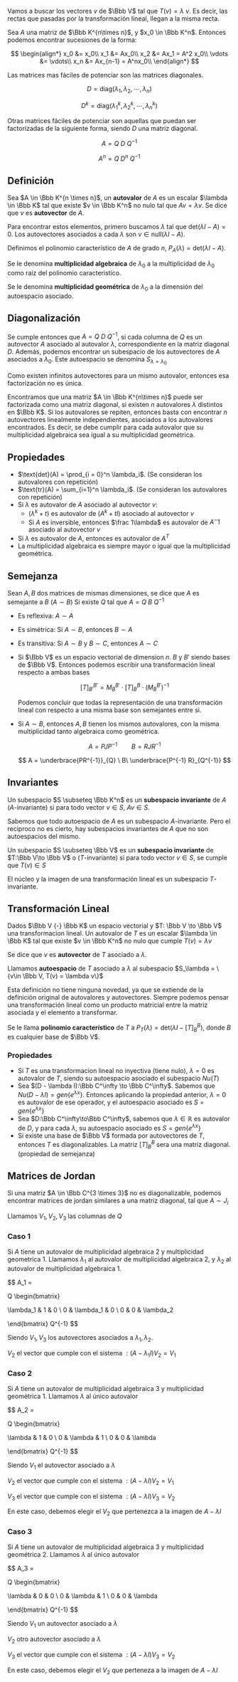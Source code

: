 Vamos a buscar los vectores $v$ de $\Bbb  V$ tal que $T(v) = \lambda\ v$. Es decir, las rectas que pasadas por la transformación lineal, llegan a la misma recta.

Sea $A$ una matriz de $\Bbb K^{n\times n}$, y $x_0 \in \Bbb K^n$. Entonces podemos encontrar sucesiones de la forma:

$$
\begin{align*}
x_0 &= x_0\\
x_1 &= Ax_0\\
x_2 &= Ax_1 = A^2 x_0\\
\vdots &= \vdots\\
x_n &= Ax_{n-1} = A^nx_0\\
\end{align*}
$$

Las matrices mas fáciles de potenciar son las matrices diagonales.

$$
D = \text{diag}(\lambda_1,\lambda_2,\cdots,\lambda_n)
$$

$$
D^k = \text{diag}(\lambda_1^k,\lambda_2^k, \cdots, \lambda_n^k)
$$

Otras matrices fáciles de potenciar son aquellas que puedan ser factorizadas de la siguiente forma, siendo $D$ una matriz diagonal.

$$
A = Q\ D\ Q^{-1}
$$

$$
A^n = Q\ D^n\ Q^{-1}
$$

## Definición

Sea $A \in \Bbb K^{n \times n}$, un **autovalor** de $A$ es un escalar $\lambda \in \Bbb K$ tal que existe $v \in \Bbb K^n$ no nulo tal que $Av = \lambda v$. Se dice que $v$ es **autovector** de $A$.

Para encontrar estos elementos, primero buscamos $\lambda$ tal que $\text{det}(\lambda I - A) = 0$. Los autovectores asociados a cada $\lambda$ son $v \in \text{null}(\lambda I - A)$.

Definimos el polinomio característico de $A$ de grado $n$, $P_A(\lambda) = \text{det}(\lambda I - A)$.

Se le denomina **multiplicidad algebraica** de $\lambda_0$ a la multiplicidad de $\lambda_0$ como raíz del polinomio caracteristico.

Se le denomina **multiplicidad geométrica** de $\lambda_0$ a la dimensión del autoespacio asociado.

## Diagonalización

Se cumple entonces que $A = Q\ D\ Q^{-1}$, si cada columna de $Q$ es un autovector $A$ asociado al autovalor $\lambda$, correspondiente en la matriz diagonal $D$. Además, podemos encontrar un subespacio de los autovectores de $A$ asociados a $\lambda_0$. Este autoespacio se denomina $S_{\lambda = \lambda_0}$

Como existen infinitos autovectores para un mismo autovalor, entonces esa factorización no es única.

Encontramos que una matriz $A \in \Bbb K^{n\times n}$ puede ser factorizada como una matriz diagonal, si existen $n$ autovalores $\lambda$ distintos en $\Bbb K$. Si los autovalores se repiten, entonces basta con encontrar $n$ autovectores linealmente independientes, asociados a los autovalores encontrados. Es decir, se debe cumplir para cada autovalor que su multiplicidad algebraica sea igual a su multiplicidad geométrica.

## Propiedades

- $\text{det}(A) = \prod_{i = 0}^n \lambda_i$. (Se consideran los autovalores con repetición)
- $\text{tr}(A) = \sum_{i=1}^n \lambda_i$. (Se consideran los autovalores con repetición)
- Si $\lambda$ es autovalor de $A$ asociado al autovector $v$:
	- $(\lambda^k + t)$ es autovalor de $(A^k + tI)$ asociado al autovector $v$
	- Si $A$ es inversible, entonces $\frac 1\lambda$ es autovalor de $A^-1$ asociado al autovector $v$
- Si $\lambda$ es autovalor de $A$, entonces es autovalor de $A^T$
- La multiplicidad algebraica es siempre mayor o igual que la multiplicidad geométrica.

## Semejanza

Sean $A, B$ dos matrices de mismas dimensiones, se dice que $A$ es semejante a $B$ $(A \sim B)$ Si existe $Q$ tal que $A = Q\ B\ Q^{-1}$

- Es reflexiva: $A \sim A$
- Es simétrica: Si $A \sim B$, entonces $B \sim A$
- Es transitiva: Si $A \sim B$ y $B \sim C$, entonces $A \sim C$
- Si $\Bbb V$ es un espacio vectorial de dimension $n$. $B$ y $B'$ siendo bases de $\Bbb V$. Entonces podemos escribir una transformación lineal respecto a ambas bases

	$$
    [T]_{B'}^{B'} = M_{B}^{B'}\cdot [T]_B^B\cdot (M_{B}^{B'})^{-1}
    $$

	Podemos concluir que todas la representación de una transformación lineal con respecto a una misma base son semejantes entre si.

- Si $A \sim B$, entonces $A, B$ tienen los mismos autovalores, con la misma multiplicidad tanto algebraica como geométrica.

	$$
    A = P J P^{-1} \qquad B = R J R^{-1}
    $$

	$$
	A = \underbrace{PR^{-1}}_{Q} \ B\  \underbrace{P^{-1} R}_{Q^{-1}}
	$$

## Invariantes

Un subespacio $S \subseteq \Bbb K^n$ es un **subespacio invariante** de $A$ $(A\text{-invariante})$ si para todo vector $v \in S$, $Av \in S$.

Sabemos que todo autoespacio de $A$ es un subespacio $A\text{-invariante}$. Pero el reciproco no es cierto, hay subespacios invariantes de $A$ que no son autoespacios del mismo.

Un subespacio $S \subseteq \Bbb V$ es un **subespacio invariante** de $T:\Bbb V\to \Bbb V$ o $(T\text{-invariante})$ si para todo vector $v\in S$, se cumple que $T(v) \in S$

El núcleo y la imagen de una transformación lineal es un subespacio $T\text{-invariante}$.

## Transformación Lineal

Dados $\Bbb V {-} \Bbb K$ un espacio vectorial y $T: \Bbb V \to \Bbb V$ una transformacion lineal. Un autovalor de $T$ es un escalar $\lambda \in \Bbb K$ tal que existe $v \in \Bbb K^n$ no nulo que cumple $T(v) = \lambda v$

Se dice que $v$ es **autovector** de $T$ asociado a $\lambda$.

Llamamos **autoespacio** de $T$ asociado a $\lambda$ al subespacio $S_\lambda = \{v\in \Bbb V, T(v) = \lambda v\}$

Esta definición no tiene ninguna novedad, ya que se extiende de la definición original de autovalores y autovectores. Siempre podemos pensar una transformación lineal como un producto matricial entre la matriz asociada y el elemento a transformar.

Se le llama **polinomio característico** de $T$ a $P_T(\lambda) = \text{det}(\lambda I - [T]_B^B)$, donde $B$ es cualquier base de $\Bbb V$.

### Propiedades

- Si $T$ es una transformacion lineal no inyectiva (tiene nulo), $\lambda = 0$ es autovalor de $T$, siendo su autoespacio asociado el subespacio $Nu(T)$
- Sea $(D - \lambda I):\Bbb C^\infty \to \Bbb C^\infty$. Sabemos que $Nu(D - \lambda I) = gen\{e^{\lambda x}\}$. Entonces aplicando la propiedad anterior, $\lambda = 0$ es autovalor de ese operador, y el autoespacio asociado es $S = gen\{e^{\lambda x}\}$
- Sea $D:\Bbb C^\infty\to\Bbb C^\infty$, sabemos que $\lambda \in \mathbb{R}$ es autovalor de $D$, y para cada $\lambda$, su autoespacio asociado es $S = gen\{e^{\lambda x}\}$
- Si existe una base de $\Bbb V$ formada por autovectores de $T$, entonces $T$ es diagonalizables. La matriz $[T]_B^B$ sera una matriz diagonal. (propiedad de semejanza)

## Matrices de Jordan

Si una matriz $A \in \Bbb C^{3 \times 3}$ no es diagonalizable, podemos encontrar matrices de jordan similares a una matriz diagonal, tal que $A \sim J_i$

Llamamos $V_1, V_2, V_3$ las columnas de $Q$

### Caso 1

Si $A$ tiene un autovalor de multiplicidad algebraica $2$ y multiplicidad geometrica $1$. Llamamos $\lambda_1$ al autovalor de multiplicidad algebraica $2$, y $\lambda_2$ al autovalor de multiplicidad algebraica $1$.

$$
A_1 = 

Q
\begin{bmatrix}

\lambda_1 & 1 & 0 \\
0 & \lambda_1 & 0 \\
0 & 0 & \lambda_2

\end{bmatrix}
Q^{-1}
$$

Siendo $V_1, V_3$ los autovectores asociados a $\lambda_1, \lambda_2$.

$V_2$ el vector que cumple con el sistema $: (A - \lambda_1I)V_2 = V_1$

### Caso 2

Si $A$ tiene un autovalor de multiplicidad algebraica $3$ y multiplicidad geométrica $1$. Llamamos $\lambda$ al único autovalor

$$
A_2 = 

Q
\begin{bmatrix}

\lambda & 1 & 0 \\
0 & \lambda & 1 \\
0 & 0 & \lambda

\end{bmatrix}
Q^{-1}
$$

Siendo $V_1$ el autovector asociado a $\lambda$

$V_2$ el vector que cumple con el sistema $:(A - \lambda I)V_2 = V_1$

$V_3$ el vector que cumple con el sistema $: (A- \lambda I)V_3 = V_2$

En este caso, debemos elegir el $V_2$ que pertenezca a la imagen de $A- \lambda I$

### Caso 3

Si $A$ tiene un autovalor de multiplicidad algebraica $3$ y multiplicidad geométrica $2$. Llamamos $\lambda$ al único autovalor

$$
A_3 = 

Q
\begin{bmatrix}

\lambda & 0 & 0 \\
0 & \lambda & 1 \\
0 & 0 & \lambda

\end{bmatrix}
Q^{-1}
$$

Siendo $V_1$ un autovector asociado a $\lambda$

$V_2$ otro autovector asociado a $\lambda$

$V_3$ el vector que cumple con el sistema $: (A- \lambda I)V_3 = V_2$

En este caso, debemos elegir el $V_2$ que perteneza a la imagen de $A- \lambda I$
